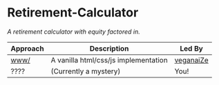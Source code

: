# Retirement-Calculator
_A retirement calculator with equity factored in._

| Approach             | Description                                 | Led By                                     |
|----------------------|---------------------------------------------|--------------------------------------------|
| [www/](/www)         | A vanilla html/css/js implementation        | [veganaiZe](https://github.com/veganaiZe)  |
| ????                 | (Currently a mystery)                       | You!                                       |

<!-- Simply add yourself above, after creating a *new* top-level folder for your approach. -->
